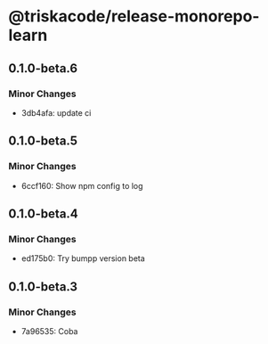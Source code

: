 # @triskacode/release-monorepo-learn

## 0.1.0-beta.6

### Minor Changes

- 3db4afa: update ci

## 0.1.0-beta.5

### Minor Changes

- 6ccf160: Show npm config to log

## 0.1.0-beta.4

### Minor Changes

- ed175b0: Try bumpp version beta

## 0.1.0-beta.3

### Minor Changes

- 7a96535: Coba
